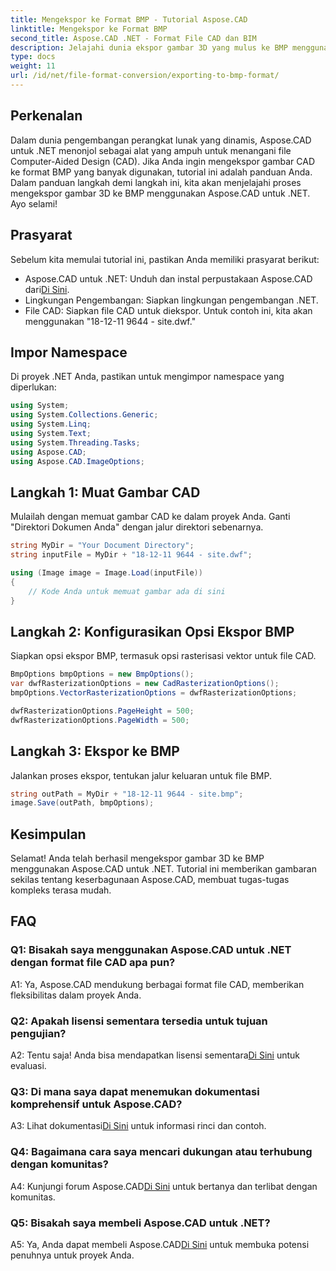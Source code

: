 ```yaml
---
title: Mengekspor ke Format BMP - Tutorial Aspose.CAD
linktitle: Mengekspor ke Format BMP
second_title: Aspose.CAD .NET - Format File CAD dan BIM
description: Jelajahi dunia ekspor gambar 3D yang mulus ke BMP menggunakan Aspose.CAD untuk .NET. Ikuti tutorial kami untuk pengalaman tanpa kerumitan.
type: docs
weight: 11
url: /id/net/file-format-conversion/exporting-to-bmp-format/
---
```

## Perkenalan

Dalam dunia pengembangan perangkat lunak yang dinamis, Aspose.CAD untuk .NET menonjol sebagai alat yang ampuh untuk menangani file Computer-Aided Design (CAD). Jika Anda ingin mengekspor gambar CAD ke format BMP yang banyak digunakan, tutorial ini adalah panduan Anda. Dalam panduan langkah demi langkah ini, kita akan menjelajahi proses mengekspor gambar 3D ke BMP menggunakan Aspose.CAD untuk .NET. Ayo selami!

## Prasyarat

Sebelum kita memulai tutorial ini, pastikan Anda memiliki prasyarat berikut:

-  Aspose.CAD untuk .NET: Unduh dan instal perpustakaan Aspose.CAD dari[Di Sini](https://releases.aspose.com/cad/net/).
- Lingkungan Pengembangan: Siapkan lingkungan pengembangan .NET.
- File CAD: Siapkan file CAD untuk diekspor. Untuk contoh ini, kita akan menggunakan "18-12-11 9644 - site.dwf."

## Impor Namespace

Di proyek .NET Anda, pastikan untuk mengimpor namespace yang diperlukan:

```csharp
using System;
using System.Collections.Generic;
using System.Linq;
using System.Text;
using System.Threading.Tasks;
using Aspose.CAD;
using Aspose.CAD.ImageOptions;
```

## Langkah 1: Muat Gambar CAD

Mulailah dengan memuat gambar CAD ke dalam proyek Anda. Ganti "Direktori Dokumen Anda" dengan jalur direktori sebenarnya.

```csharp
string MyDir = "Your Document Directory";
string inputFile = MyDir + "18-12-11 9644 - site.dwf";

using (Image image = Image.Load(inputFile))
{
    // Kode Anda untuk memuat gambar ada di sini
}
```

## Langkah 2: Konfigurasikan Opsi Ekspor BMP

Siapkan opsi ekspor BMP, termasuk opsi rasterisasi vektor untuk file CAD.

```csharp
BmpOptions bmpOptions = new BmpOptions();
var dwfRasterizationOptions = new CadRasterizationOptions();
bmpOptions.VectorRasterizationOptions = dwfRasterizationOptions;

dwfRasterizationOptions.PageHeight = 500;
dwfRasterizationOptions.PageWidth = 500;
```

## Langkah 3: Ekspor ke BMP

Jalankan proses ekspor, tentukan jalur keluaran untuk file BMP.

```csharp
string outPath = MyDir + "18-12-11 9644 - site.bmp";
image.Save(outPath, bmpOptions);
```

## Kesimpulan

Selamat! Anda telah berhasil mengekspor gambar 3D ke BMP menggunakan Aspose.CAD untuk .NET. Tutorial ini memberikan gambaran sekilas tentang keserbagunaan Aspose.CAD, membuat tugas-tugas kompleks terasa mudah.

## FAQ

### Q1: Bisakah saya menggunakan Aspose.CAD untuk .NET dengan format file CAD apa pun?

A1: Ya, Aspose.CAD mendukung berbagai format file CAD, memberikan fleksibilitas dalam proyek Anda.

### Q2: Apakah lisensi sementara tersedia untuk tujuan pengujian?

 A2: Tentu saja! Anda bisa mendapatkan lisensi sementara[Di Sini](https://purchase.aspose.com/temporary-license/) untuk evaluasi.

### Q3: Di mana saya dapat menemukan dokumentasi komprehensif untuk Aspose.CAD?

 A3: Lihat dokumentasi[Di Sini](https://reference.aspose.com/cad/net/) untuk informasi rinci dan contoh.

### Q4: Bagaimana cara saya mencari dukungan atau terhubung dengan komunitas?

 A4: Kunjungi forum Aspose.CAD[Di Sini](https://forum.aspose.com/c/cad/19) untuk bertanya dan terlibat dengan komunitas.

### Q5: Bisakah saya membeli Aspose.CAD untuk .NET?

 A5: Ya, Anda dapat membeli Aspose.CAD[Di Sini](https://purchase.aspose.com/buy) untuk membuka potensi penuhnya untuk proyek Anda.
